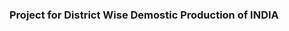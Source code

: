 <!DOCTYPE html>
<html lang="en">
<head>
	<meta charset="UTF-8">
	<title>DDP Project</title>
	<link rel="stylesheet" href="https://maxcdn.bootstrapcdn.com/bootstrap/4.0.0/css/bootstrap.min.css" integrity="sha384-Gn5384xqQ1aoWXA+058RXPxPg6fy4IWvTNh0E263XmFcJlSAwiGgFAW/dAiS6JXm" crossorigin="anonymous">
</head>
<body>
	<div class="container-fluid">
		<h3>Project for District Wise Demostic Production of INDIA</h3>
	</div>

</body>
</html>